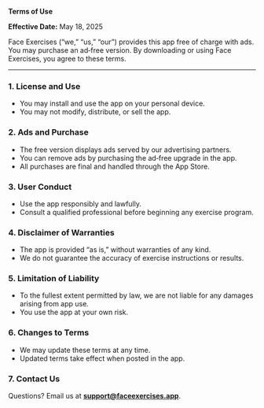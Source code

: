 **Terms of Use**

**Effective Date:** May 18, 2025

Face Exercises (“we,” “us,” “our”) provides this app free of charge with ads. You may purchase an ad‑free version. By downloading or using Face Exercises, you agree to these terms.

---

### 1. License and Use
- You may install and use the app on your personal device.
- You may not modify, distribute, or sell the app.

### 2. Ads and Purchase
- The free version displays ads served by our advertising partners.
- You can remove ads by purchasing the ad‑free upgrade in the app.
- All purchases are final and handled through the App Store.

### 3. User Conduct
- Use the app responsibly and lawfully.
- Consult a qualified professional before beginning any exercise program.

### 4. Disclaimer of Warranties
- The app is provided “as is,” without warranties of any kind.
- We do not guarantee the accuracy of exercise instructions or results.

### 5. Limitation of Liability
- To the fullest extent permitted by law, we are not liable for any damages arising from app use.
- You use the app at your own risk.

### 6. Changes to Terms
- We may update these terms at any time.
- Updated terms take effect when posted in the app.

### 7. Contact Us
Questions? Email us at **support@faceexercises.app**.
